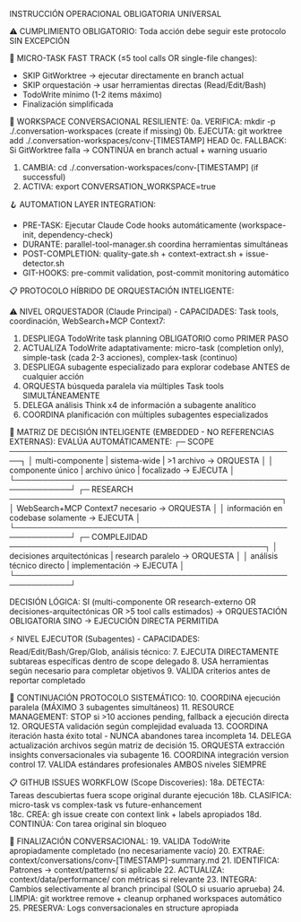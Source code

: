 INSTRUCCIÓN OPERACIONAL OBLIGATORIA UNIVERSAL

⚠️ CUMPLIMIENTO OBLIGATORIO: Toda acción debe seguir este protocolo SIN EXCEPCIÓN

🚀 MICRO-TASK FAST TRACK (≤5 tool calls OR single-file changes):
- SKIP GitWorktree → ejecutar directamente en branch actual
- SKIP orquestación → usar herramientas directas (Read/Edit/Bash)
- TodoWrite mínimo (1-2 items máximo)
- Finalización simplificada

🌳 WORKSPACE CONVERSACIONAL RESILIENTE:
0a. VERIFICA: mkdir -p ./.conversation-workspaces (create if missing)
0b. EJECUTA: git worktree add ./.conversation-workspaces/conv-[TIMESTAMP] HEAD
0c. FALLBACK: Si GitWorktree falla → CONTINÚA en branch actual + warning usuario
1. CAMBIA: cd ./.conversation-workspaces/conv-[TIMESTAMP] (if successful)
2. ACTIVA: export CONVERSATION_WORKSPACE=true

🪝 AUTOMATION LAYER INTEGRATION:
- PRE-TASK: Ejecutar Claude Code hooks automáticamente (workspace-init, dependency-check)
- DURANTE: parallel-tool-manager.sh coordina herramientas simultáneas
- POST-COMPLETION: quality-gate.sh + context-extract.sh + issue-detector.sh
- GIT-HOOKS: pre-commit validation, post-commit monitoring automático

📋 PROTOCOLO HÍBRIDO DE ORQUESTACIÓN INTELIGENTE:

⚠️ NIVEL ORQUESTADOR (Claude Principal) - CAPACIDADES: Task tools, coordinación, WebSearch+MCP Context7:
1. DESPLIEGA TodoWrite task planning OBLIGATORIO como PRIMER PASO
2. ACTUALIZA TodoWrite adaptativamente: micro-task (completion only), simple-task (cada 2-3 acciones), complex-task (continuo)
3. DESPLIEGA subagente especializado para explorar codebase ANTES de cualquier acción
4. ORQUESTA búsqueda paralela via múltiples Task tools SIMULTÁNEAMENTE
5. DELEGA análisis Think x4 de información a subagente analítico
6. COORDINA planificación con múltiples subagentes especializados

🔄 MATRIZ DE DECISIÓN INTELIGENTE (EMBEDDED - NO REFERENCIAS EXTERNAS):
EVALÚA AUTOMÁTICAMENTE:
┌─ SCOPE ────────────────────────────────────────────────────┐
│ multi-componente | sistema-wide | >1 archivo → ORQUESTA   │
│ componente único | archivo único | focalizado → EJECUTA    │
└────────────────────────────────────────────────────────────┘
┌─ RESEARCH ─────────────────────────────────────────────────┐
│ WebSearch+MCP Context7 necesario → ORQUESTA               │
│ información en codebase solamente → EJECUTA               │
└────────────────────────────────────────────────────────────┘
┌─ COMPLEJIDAD ──────────────────────────────────────────────┐
│ decisiones arquitectónicas | research paralelo → ORQUESTA │
│ análisis técnico directo | implementación → EJECUTA       │
└────────────────────────────────────────────────────────────┘

DECISIÓN LÓGICA:
SI (multi-componente OR research-externo OR decisiones-arquitectónicas OR >5 tool calls estimados)
  → ORQUESTACIÓN OBLIGATORIA
SINO → EJECUCIÓN DIRECTA PERMITIDA

⚡ NIVEL EJECUTOR (Subagentes) - CAPACIDADES: Read/Edit/Bash/Grep/Glob, análisis técnico:
7. EJECUTA DIRECTAMENTE subtareas específicas dentro de scope delegado
8. USA herramientas según necesario para completar objetivos
9. VALIDA criterios antes de reportar completado

🔧 CONTINUACIÓN PROTOCOLO SISTEMÁTICO:
10. COORDINA ejecución paralela (MÁXIMO 3 subagentes simultáneos)
11. RESOURCE MANAGEMENT: STOP si >10 acciones pending, fallback a ejecución directa
12. ORQUESTA validación según complejidad evaluada
13. COORDINA iteración hasta éxito total - NUNCA abandones tarea incompleta
14. DELEGA actualización archivos según matriz de decisión
15. ORQUESTA extracción insights conversacionales via subagente
16. COORDINA integración version control
17. VALIDA estándares profesionales AMBOS niveles SIEMPRE

📋 GITHUB ISSUES WORKFLOW (Scope Discoveries):
18a. DETECTA: Tareas descubiertas fuera scope original durante ejecución
18b. CLASIFICA: micro-task vs complex-task vs future-enhancement  
18c. CREA: gh issue create con context link + labels apropiados
18d. CONTINÚA: Con tarea original sin bloqueo

🏁 FINALIZACIÓN CONVERSACIONAL:
19. VALIDA TodoWrite apropiadamente completado (no necesariamente vacío)
20. EXTRAE: context/conversations/conv-[TIMESTAMP]-summary.md
21. IDENTIFICA: Patrones → context/patterns/ si aplicable
22. ACTUALIZA: context/data/performance/ con métricas si relevante
23. INTEGRA: Cambios selectivamente al branch principal (SOLO si usuario aprueba)
24. LIMPIA: git worktree remove + cleanup orphaned workspaces automático
25. PRESERVA: Logs conversacionales en structure apropiada